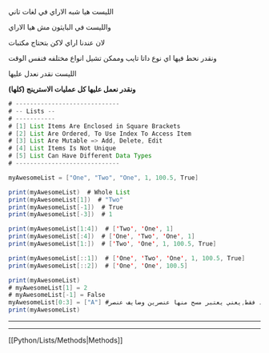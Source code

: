 الليست هيا شبه الاراي في لغات تاني

والليست في البايثون مش هيا الاراي

لان عندنا اراي لاكن بتحتاج مكتبات

ونقدر نحط فيها اي نوع داتا تايب وممكن تشيل انواع مختلفه فنفس الوقت

الليست نقدر نعدل عليها

**ونقدر نعمل عليها كل عمليات الاسترينج (كلها)**

```Java
# -----------------------------
# -- Lists --
# -----------
# [1] List Items Are Enclosed in Square Brackets
# [2] List Are Ordered, To Use Index To Access Item
# [3] List Are Mutable => Add, Delete, Edit
# [4] List Items Is Not Unique
# [5] List Can Have Different Data Types
# -----------------------------

myAwesomeList = ["One", "Two", "One", 1, 100.5, True]

print(myAwesomeList)  # Whole List
print(myAwesomeList[1])  # "Two"
print(myAwesomeList[-1])  # True
print(myAwesomeList[-3])  # 1

print(myAwesomeList[1:4])  # ['Two', 'One', 1]
print(myAwesomeList[:4])  # ['One', 'Two', 'One', 1]
print(myAwesomeList[1:])  # ['Two', 'One', 1, 100.5, True]

print(myAwesomeList[::1])  # ['One', 'Two', 'One', 1, 100.5, True]
print(myAwesomeList[::2])  # ['One', 'One', 100.5]

print(myAwesomeList)
# myAwesomeList[1] = 2
# myAwesomeList[-1] = False
myAwesomeList[0:3] = ["A"] #هيشيل من 0ل2 وهيحط عنصر واحد فقط,يعني يعتبر مسح منها عنصرين وضايف عنصر
print(myAwesomeList)
```

---

---

[[Python/Lists/Methods|Methods]]